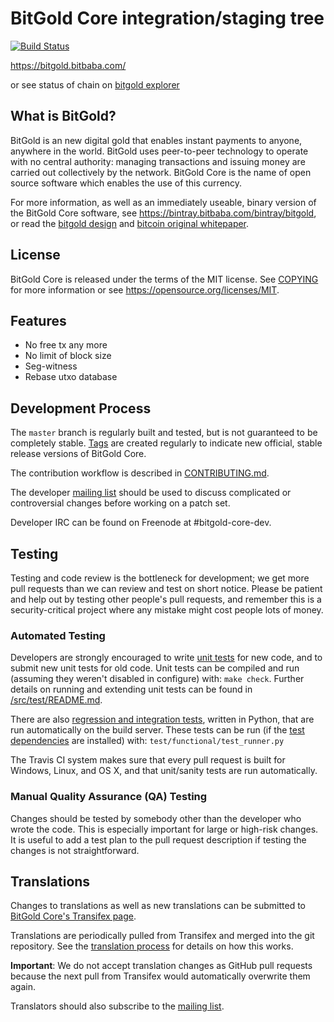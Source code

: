 BitGold Core integration/staging tree
=====================================

[![Build Status](https://travis-ci.org/bitbaba/bitgold.svg?branch=master)](https://travis-ci.org/bitbaba/bitgold)

https://bitgold.bitbaba.com/

or see status of chain on [bitgold explorer](http://bitgold.bitbaba.com:3001)

What is BitGold?
----------------

BitGold is an new digital gold that enables instant payments to
anyone, anywhere in the world. BitGold uses peer-to-peer technology to operate
with no central authority: managing transactions and issuing money are carried
out collectively by the network. BitGold Core is the name of open source
software which enables the use of this currency.

For more information, as well as an immediately useable, binary version of
the BitGold Core software, see https://bintray.bitbaba.com/bintray/bitgold, or read the
[bitgold design](http://blog.csdn.net/hacode/article/details/78369398) and
[bitcoin original whitepaper](https://bitcoincore.org/bitcoin.pdf).


License
-------

BitGold Core is released under the terms of the MIT license. See [COPYING](COPYING) for more
information or see https://opensource.org/licenses/MIT.

Features
--------

- No free tx any more
- No limit of block size
- Seg-witness
- Rebase utxo database

Development Process
-------------------

The `master` branch is regularly built and tested, but is not guaranteed to be
completely stable. [Tags](https://github.com/bitbaba/bitgold/tags) are created
regularly to indicate new official, stable release versions of BitGold Core.

The contribution workflow is described in [CONTRIBUTING.md](CONTRIBUTING.md).

The developer [mailing list](https://lists.linuxfoundation.org/mailman/listinfo/bitgold-dev)
should be used to discuss complicated or controversial changes before working
on a patch set.

Developer IRC can be found on Freenode at #bitgold-core-dev.

Testing
-------

Testing and code review is the bottleneck for development; we get more pull
requests than we can review and test on short notice. Please be patient and help out by testing
other people's pull requests, and remember this is a security-critical project where any mistake might cost people
lots of money.

### Automated Testing

Developers are strongly encouraged to write [unit tests](src/test/README.md) for new code, and to
submit new unit tests for old code. Unit tests can be compiled and run
(assuming they weren't disabled in configure) with: `make check`. Further details on running
and extending unit tests can be found in [/src/test/README.md](/src/test/README.md).

There are also [regression and integration tests](/test), written
in Python, that are run automatically on the build server.
These tests can be run (if the [test dependencies](/test) are installed) with: `test/functional/test_runner.py`

The Travis CI system makes sure that every pull request is built for Windows, Linux, and OS X, and that unit/sanity tests are run automatically.

### Manual Quality Assurance (QA) Testing

Changes should be tested by somebody other than the developer who wrote the
code. This is especially important for large or high-risk changes. It is useful
to add a test plan to the pull request description if testing the changes is
not straightforward.

Translations
------------

Changes to translations as well as new translations can be submitted to
[BitGold Core's Transifex page](https://www.transifex.com/projects/p/bitgold/).

Translations are periodically pulled from Transifex and merged into the git repository. See the
[translation process](doc/translation_process.md) for details on how this works.

**Important**: We do not accept translation changes as GitHub pull requests because the next
pull from Transifex would automatically overwrite them again.

Translators should also subscribe to the [mailing list](https://groups.google.com/forum/#!forum/bitgold-translators).
